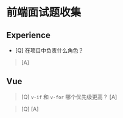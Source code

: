 # 前端面试题收集

## Experience
- [Q] 在项目中负责什么角色？
> [A]

## Vue

> [Q] `v-if` 和 `v-for` 哪个优先级更高？
> [A]

> [Q]
> [A]